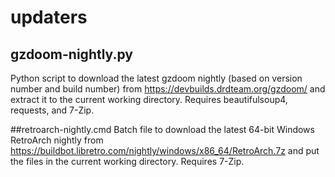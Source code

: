# updaters

## gzdoom-nightly.py
Python script to download the latest gzdoom nightly (based on version number and build number) from https://devbuilds.drdteam.org/gzdoom/ and extract it to the current working directory. Requires beautifulsoup4, requests, and 7-Zip.

##retroarch-nightly.cmd
Batch file to download the latest 64-bit Windows RetroArch nightly from https://buildbot.libretro.com/nightly/windows/x86_64/RetroArch.7z and put the files in the current working directory. Requires 7-Zip.
